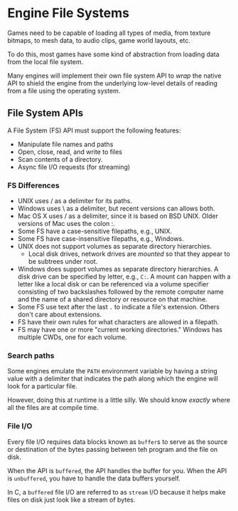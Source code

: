 # Engine File Systems

Games need to be capable of loading all types of media, from texture bitmaps, to mesh data, to audio clips, game world layouts, etc.

To do this, most games have some kind of abstraction from loading data from the local file system.

Many engines will implement their own file system API to _wrap_ the native API to shield the engine from the underlying low-level details of reading from a file using the operating system.

## File System APIs
A File System (FS) API must support the following features:
* Manipulate file names and paths
* Open, close, read, and write to files
* Scan contents of a directory.
* Async file I/O requests (for streaming)

### FS Differences
* UNIX uses / as a delimiter for its paths.
* Windows uses \ as a delimiter, but recent versions can allows both.
* Mac OS X uses / as a delimiter, since it is based on BSD UNIX. Older versions of Mac uses the colon :.
* Some FS have a case-sensitive filepaths, e.g., UNIX.
* Some FS have case-insensitive filepaths, e.g., Windows.
* UNIX does not support volumes as separate directory hierarchies.
    * Local disk drives, network drives are _mounted_ so that they appear to be subtrees under root.
* Windows does support volumes as separate directory hierarchies.  A disk drive can be specified by letter, e.g., `C:`.   A mount can happen with a letter like a local disk or can be referenced via a volume specifier consisting of two backslashes followed by the remote computer name and the name of a shared directory or resource on that machine.
* Some FS use text after the last `.` to indicate a file's extension.  Others don't care about extensions.
* FS have their own rules for what characters are allowed in a filepath.
* FS may have one or more "current working directories."  Windows has multiple CWDs, one for each volume.

### Search paths
Some engines emulate the `PATH` environment variable by having a string value with a delimiter that indicates the path along which the engine will look for a particular file.

However, doing this at runtime is a little silly.  We should know _exactly_ where all the files are at compile time.

### File I/O
Every file I/O requires data blocks known as `buffer`s to serve as the source or destination of the bytes passing between teh program and the file on disk.

When the API is `buffered`, the API handles the buffer for you.  When the API is `unbuffered`, you have to handle the data buffers yourself.

In C, a `buffered` file I/O are referred to as `stream` I/O because it helps make files on disk just look like a stream of bytes.
